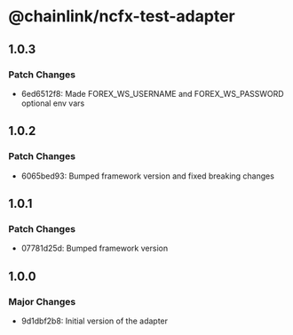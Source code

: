 # @chainlink/ncfx-test-adapter

## 1.0.3

### Patch Changes

- 6ed6512f8: Made FOREX_WS_USERNAME and FOREX_WS_PASSWORD optional env vars

## 1.0.2

### Patch Changes

- 6065bed93: Bumped framework version and fixed breaking changes

## 1.0.1

### Patch Changes

- 07781d25d: Bumped framework version

## 1.0.0

### Major Changes

- 9d1dbf2b8: Initial version of the adapter

